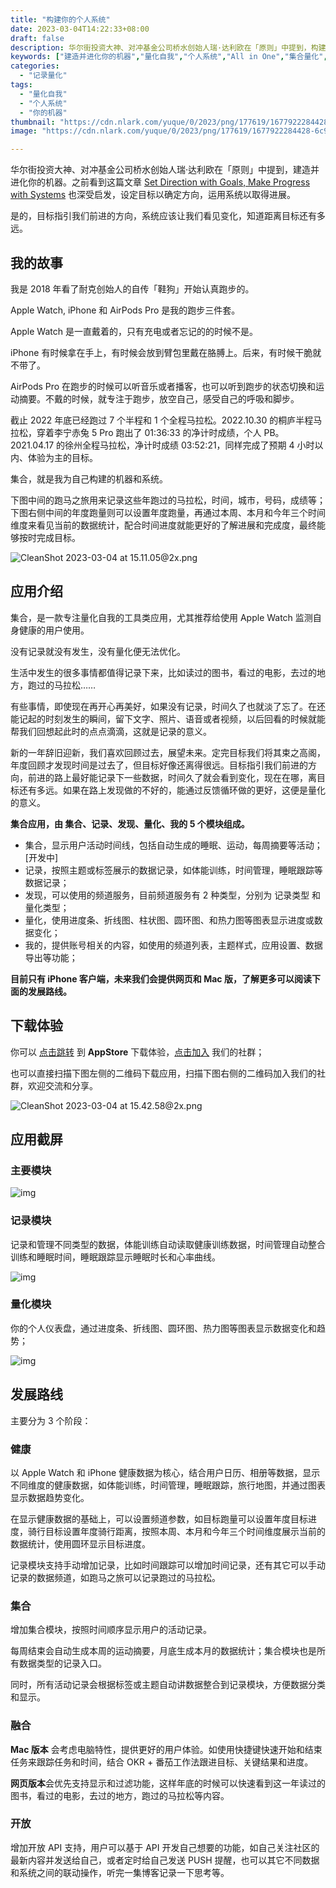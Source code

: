 ```yaml
---
title: "构建你的个人系统"
date: 2023-03-04T14:22:33+08:00
draft: false
description: 华尔街投资大神、对冲基金公司桥水创始人瑞·达利欧在「原则」中提到，构建并进化你的机器。集合，就是我为自己构建的机器和系统。
keywords: ["建造并进化你的机器","量化自我","个人系统","All in One","集合量化","记录量化","跑步三件套","没有记录就没有发生","没有量化便无法优化","Gyroscope"]
categories:
  - "记录量化"
tags:
  - "量化自我"
  - "个人系统"
  - "你的机器"
thumbnail: "https://cdn.nlark.com/yuque/0/2023/png/177619/1677922284428-6c9ae685-490d-4dfd-b503-b60c9089488c.png"
image: "https://cdn.nlark.com/yuque/0/2023/png/177619/1677922284428-6c9ae685-490d-4dfd-b503-b60c9089488c.png"

---
```


华尔街投资大神、对冲基金公司桥水创始人瑞·达利欧在「原则」中提到，建造并进化你的机器。之前看到这篇文章 [Set Direction with Goals, Make Progress with Systems](https://ashleyjanssen.com/set-direction-with-goals-make-progress-with-systems/) 也深受启发，设定目标以确定方向，运用系统以取得进展。

是的，目标指引我们前进的方向，系统应该让我们看见变化，知道距离目标还有多远。

## 我的故事

我是 2018 年看了耐克创始人的自传「鞋狗」开始认真跑步的。

Apple Watch, iPhone 和 AirPods Pro 是我的跑步三件套。

Apple Watch 是一直戴着的，只有充电或者忘记的的时候不是。

iPhone 有时候拿在手上，有时候会放到臂包里戴在胳膊上。后来，有时候干脆就不带了。

AirPods Pro 在跑步的时候可以听音乐或者播客，也可以听到跑步的状态切换和运动摘要。不戴的时候，就专注于跑步，放空自己，感受自己的呼吸和脚步。

截止 2022 年底已经跑过 7 个半程和 1 个全程马拉松。2022.10.30 的桐庐半程马拉松，穿着李宁赤兔 5 Pro 跑出了 01:36:33 的净计时成绩，个人 PB。2021.04.17 的徐州全程马拉松，净计时成绩 03:52:21，同样完成了预期 4 小时以内、体验为主的目标。

集合，就是我为自己构建的机器和系统。

下图中间的跑马之旅用来记录这些年跑过的马拉松，时间，城市，号码，成绩等；下图右侧中间的年度跑量则可以设置年度跑量，再通过本周、本月和今年三个时间维度来看见当前的数据统计，配合时间进度就能更好的了解进展和完成度，最终能够按时完成目标。

![CleanShot 2023-03-04 at 15.11.05@2x.png](https://cdn.nlark.com/yuque/0/2023/png/177619/1677913899734-d7c6b570-df79-4366-816c-f61d5327a4e0.png?x-oss-process=image%2Fresize%2Cw_1500%2Climit_0)

## 应用介绍

集合，是一款专注量化自我的工具类应用，尤其推荐给使用 Apple Watch 监测自身健康的用户使用。

没有记录就没有发生，没有量化便无法优化。

生活中发生的很多事情都值得记录下来，比如读过的图书，看过的电影，去过的地方，跑过的马拉松……

有些事情，即使现在再开心再美好，如果没有记录，时间久了也就淡了忘了。在还能记起的时刻发生的瞬间，留下文字、照片、语音或者视频，以后回看的时候就能帮我们回想起此时的点点滴滴，这就是记录的意义。

新的一年辞旧迎新，我们喜欢回顾过去，展望未来。定完目标我们将其束之高阁，年度回顾才发现时间是过去了，但目标好像还离得很远。目标指引我们前进的方向，前进的路上最好能记录下一些数据，时间久了就会看到变化，现在在哪，离目标还有多远。如果在路上发现做的不好的，能通过反馈循环做的更好，这便是量化的意义。

**集合应用，由 集合、记录、发现、量化、我的 5 个模块组成。**

- 集合，显示用户活动时间线，包括自动生成的睡眠、运动，每周摘要等活动；[开发中]
- 记录，按照主题或标签展示的数据记录，如体能训练，时间管理，睡眠跟踪等数据记录；
- 发现，可以使用的频道服务，目前频道服务有 2 种类型，分别为 记录类型 和 量化类型；
- 量化，使用进度条、折线图、柱状图、圆环图、和热力图等图表显示进度或数据变化；
- 我的，提供账号相关的内容，如使用的频道列表，主题样式，应用设置、数据导出等功能；

**目前只有 iPhone 客户端，未来我们会提供网页和 Mac 版，了解更多可以阅读下面的发展路线。**

## 下载体验

你可以 [点击跳转](https://t.cmcn.me/app) 到 **AppStore** 下载体验，[点击加入](https://t.me/qscircle) 我们的社群；

也可以直接扫描下图左侧的二维码下载应用，扫描下图右侧的二维码加入我们的社群，欢迎交流和分享。

![CleanShot 2023-03-04 at 15.42.58@2x.png](https://cdn.nlark.com/yuque/0/2023/png/177619/1677915805997-65fd180b-1446-4cf1-940f-d7432f2d77ad.png?x-oss-process=image%2Fresize%2Cw_1500%2Climit_0)

## 应用截屏

### 主要模块

![img](https://cdn.nlark.com/yuque/0/2023/png/177619/1677911449878-9ade2a1e-b930-4624-9581-ffdd21f86221.png)

### 记录模块

记录和管理不同类型的数据，体能训练自动读取健康训练数据，时间管理自动整合训练和睡眠时间，睡眠跟踪显示睡眠时长和心率曲线。

![img](https://cdn.nlark.com/yuque/0/2023/png/177619/1677911574722-f742a7bd-21aa-4088-935c-e7651f2ca151.png)

### 量化模块

你的个人仪表盘，通过进度条、折线图、圆环图、热力图等图表显示数据变化和趋势；

![img](https://cdn.nlark.com/yuque/0/2023/png/177619/1677911853470-d3c5b255-5911-4afd-8502-97eaf7e56e66.png)

## 发展路线

主要分为 3 个阶段：

### 健康

以 Apple Watch 和 iPhone 健康数据为核心，结合用户日历、相册等数据，显示不同维度的健康数据，如体能训练，时间管理，睡眠跟踪，旅行地图，并通过图表显示数据趋势变化。

在显示健康数据的基础上，可以设置频道参数，如目标跑量可以设置年度目标进度，骑行目标设置年度骑行距离，按照本周、本月和今年三个时间维度展示当前的数据统计，使用圆环显示目标进度。

记录模块支持手动增加记录，比如时间跟踪可以增加时间记录，还有其它可以手动记录的数据频道，如跑马之旅可以记录跑过的马拉松。

### 集合

增加集合模块，按照时间顺序显示用户的活动记录。

每周结束会自动生成本周的运动摘要，月底生成本月的数据统计；集合模块也是所有数据类型的记录入口。

同时，所有活动记录会根据标签或主题自动讲数据整合到记录模块，方便数据分类和显示。

### 融合

**Mac 版本** 会考虑电脑特性，提供更好的用户体验。如使用快捷键快速开始和结束任务来跟踪任务和时间，结合 OKR + 番茄工作法跟进目标、关键结果和进度。

**网页版本**会优先支持显示和过滤功能，这样年底的时候可以快速看到这一年读过的图书，看过的电影，去过的地方，跑过的马拉松等内容。

### 开放

增加开放 API 支持，用户可以基于 API 开发自己想要的功能，如自己关注社区的最新内容并发送给自己，或者定时给自己发送 PUSH 提醒，也可以其它不同数据和系统之间的联动操作，听完一集博客记录一下思考等。